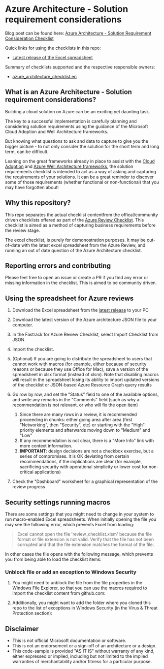 
# Azure Architecture - Solution requirement considerations

Blog post can be found here: [Azure Architecture - Solution Requirement Consideration Checklist](https://luke.geek.nz/azure/azure-architecture-solution-requirement-consideration-checklist/)

Quick links for using the checklists in this repo:

- [Latest release of the Excel spreadsheet](https://github.com/Azure/review-checklists/releases/latest/download/review_checklist.xlsm)

Summary of checklists supported and the respective responsible owners:

- [azure_architecture_checklist.en](https://github.com/lukemurraynz/Azure_Checklists/blob/main/azure_architecture_checklist.en.json)

## What is an Azure Architecture - Solution requirement considerations?

Building a cloud solution on Azure can be an exciting yet daunting task.

The key to a successful implementation is carefully planning and considering solution requirements using the guidance of the Microsoft Cloud Adoption and Well Architecture frameworks.

But knowing what questions to ask and data to capture to give you the bigger picture - to not only consider the solution for the short term and long term, can be difficult.

Leaning on the great frameworks already in place to assist with the [Cloud Adoption](https://learn.microsoft.com/en-us/azure/cloud-adoption-framework/?WT.mc_id=AZ-MVP-5004796) and [Azure Well Architecture frameworks](https://learn.microsoft.com/en-us/azure/architecture/framework/?WT.mc_id=AZ-MVP-5004796), the solution requirements checklist is intended to act as a way of asking and capturing the requirements of your solutions. It can be a great reminder to discover some of those requirements (whether functional or non-functional) that you may have forgotten about!

## Why this repository?

This repo separates the actual checklist contentfrom the offical/community driven checklists offered as part of the [Azure Review Checklist](https://github.com/Azure/review-checklists). This checklist is aimed as a method of capturing business requirements before the review stage.

The excel checklist, is purely for demonostration purposes. It may be out-of-date with the latest excel spreadsheet from the Azure Review, and running an out of date question of the Azure Architecture checklist.

## Reporting errors and contributing

Please feel free to open an issue or create a PR if you find any error or missing information in the checklist. This is aimed to be community driven.

## Using the spreadsheet for Azure reviews

1. Download the Excel spreadsheet from the [latest release](https://github.com/Azure/review-checklists/releases/latest/download/review_checklist.xlsm) to your PC

2. Download the latest version of the Azure architecture JSON file to your computer.

3. In the Fastrack for Azure Review Checklist, select Import Checklist from JSON.

4. Import the checklist.

5. (Optional) If you are going to distribute the spreadsheet to users that cannot work with macros (for example, either because of security reasons or because they use Office for Mac), save a version of the spreadsheet in xlsx format (instead of xlsm). Note that disabling macros will result in the spreadsheet losing its ability to import updated versions of the checklist or JSON-based Azure Resource Graph query results

6. Go row by row, and set the "Status" field to one of the available options, and write any remarks in the "Comments" field (such as why a recommendation is not relevant, or who will fix the open item)

   1. Since there are many rows in a review, it is recommended proceeding in chunks: either going area after area (first "Networking", then "Security", etc) or starting with the "High" priority elements and afterwards moving down to "Medium" and "Low"
   1. If any recommendation is not clear, there is a "More Info" link with more context information.
   1. **IMPORTANT**: design decisions are not a checkbox exercise, but a series of compromises. It is OK deviating from certain recommendations, if the implications are clear (for example, sacrificing security with operational simplicity or lower cost for non-critical applications)

7. Check the "Dashboard" worksheet for a graphical representation of the review progress

## Security settings running macros

There are some settings that you might need to change in your system to run macro-enabled Excel spreadsheets. When initially opening the file you may see the following error, which prevents Excel from loading:

> Excel cannot open the file 'review_checklist.xlsm' because the file format or file extension is not valid. Verify that the file has not been corrupted and that the file extension matches the format of the file.

In other cases the file opens with the following message, which prevents you from being able to load the checklist items:

### Unblock file or add an exception to Windows Security

1. You might need to unblock the file from the file properties in the Windows File Explorer, so that you can use the macros required to import the checklist content from github.com:

2. Additionally, you might want to add the folder where you cloned this repo to the list of exceptions in Windows Security (in the Virus & Threat Protection section):

## Disclaimer

- This is not official Microsoft documentation or software.
- This is not an endorsement or a sign-off of an architecture or a design.
- This code-sample is provided "AS IT IS" without warranty of any kind, either expressed or implied, including but not limited to the implied warranties of merchantability and/or fitness for a particular purpose.
